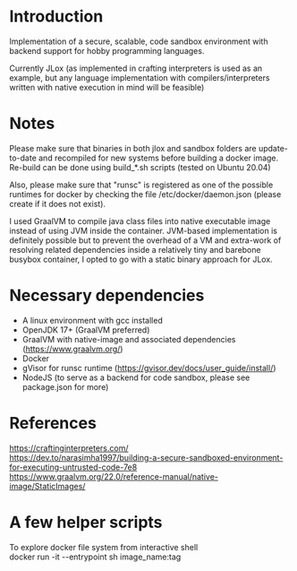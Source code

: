 # Introduction

Implementation of a secure, scalable, code sandbox environment with backend support for hobby programming languages.

Currently JLox (as implemented in crafting interpreters is used as an example, but any language implementation with compilers/interpreters written with native execution in mind will be feasible)

# Notes

Please make sure that binaries in both jlox and sandbox folders are update-to-date and recompiled for new systems before building a docker image. Re-build can be done using build\_\*.sh scripts (tested on Ubuntu 20.04)

Also, please make sure that "runsc" is registered as one of the possible runtimes for docker by checking the
file /etc/docker/daemon.json (please create if it does not exist).

I used GraalVM to compile java class files into native executable image instead of using JVM inside the container. JVM-based implementation is definitely possible but to prevent the overhead of a VM and extra-work of resolving related dependencies inside a relatively tiny and barebone busybox container, I opted to go with a static binary approach for JLox.

# Necessary dependencies

-   A linux environment with gcc installed
-   OpenJDK 17+ (GraalVM preferred)
-   GraalVM with native-image and associated dependencies (https://www.graalvm.org/)
-   Docker
-   gVisor for runsc runtime (https://gvisor.dev/docs/user_guide/install/)
-   NodeJS (to serve as a backend for code sandbox, please see package.json for more)

# References

https://craftinginterpreters.com/  
https://dev.to/narasimha1997/building-a-secure-sandboxed-environment-for-executing-untrusted-code-7e8  
https://www.graalvm.org/22.0/reference-manual/native-image/StaticImages/

# A few helper scripts

To explore docker file system from interactive shell  
docker run -it --entrypoint sh image_name:tag
